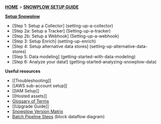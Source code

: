 [**HOME**](Home) > [**SNOWPLOW SETUP GUIDE**](setting-up-snowplow)

[**Setup Snowplow**](setting-up-snowplow)

- [Step 1: Setup a Collector] (setting-up-a-collector)
- [Step 2a: Setup a Tracker] (Setting-up-a-tracker)
- [Step 2b: Setup a Webhook] (Setting-up-a-webhook)
- [Step 3: Setup Enrich] (setting-up-enrich)
- [Step 4: Setup alternative data stores] (setting-up-alternative-data-stores)
- [Step 5: Data modeling] (getting-started-with-data-modeling)
- [Step 6: Analyze your data!] (getting-started-analyzing-snowplow-data)

**Useful resources**  

- [[Troubleshooting]]
- [[AWS sub-account setup]]
- [[IAM Setup]]
- [[Hosted assets]]
- [Glossary of Terms](Glossary)
- [[Upgrade Guide]]
- [Snowplow Version Matrix](Snowplow-version-matrix)
- [Batch Pipeline Steps](Batch-pipeline-steps) (block dataflow diagram)

